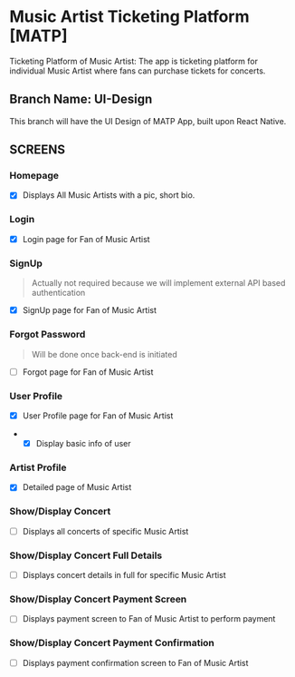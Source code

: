 # Music Artist Ticketing Platform [MATP]
Ticketing Platform of Music Artist: The app is ticketing platform for individual Music Artist where fans can purchase tickets for concerts.

## Branch Name: UI-Design
This branch will have the UI Design of MATP App, built upon React Native.

## SCREENS
### Homepage
- [x] Displays All Music Artists with a pic, short bio.
### Login
- [x] Login page for Fan of Music Artist
### SignUp
> Actually not required because we will implement external API based authentication
- [x] SignUp page for Fan of Music Artist
### Forgot Password
> Will be done once back-end is initiated
- [ ] Forgot page for Fan of Music Artist
### User Profile
- [x] User Profile page for Fan of Music Artist
* - [x] Display basic info of user
### Artist Profile
- [x] Detailed page of Music Artist
### Show/Display Concert
- [ ] Displays all concerts of specific Music Artist
### Show/Display Concert Full Details
- [ ] Displays concert details in full for specific Music Artist
### Show/Display Concert Payment Screen
- [ ] Displays payment screen to Fan of Music Artist to perform payment
### Show/Display Concert Payment Confirmation
- [ ] Displays payment confirmation screen to Fan of Music Artist


